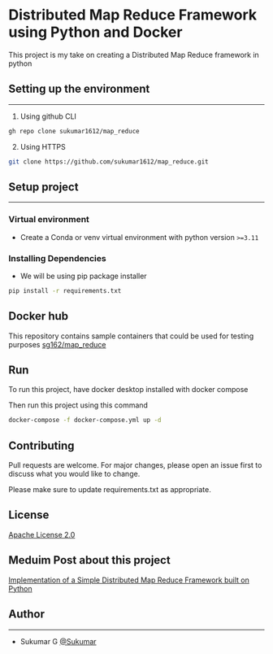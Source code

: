# Distributed Map Reduce Framework using Python and Docker

This project is my take on creating a Distributed Map Reduce framework in python

## Setting up the environment

---

1. Using github CLI

```bash
gh repo clone sukumar1612/map_reduce
```

2. Using HTTPS

```bash
git clone https://github.com/sukumar1612/map_reduce.git
```

## Setup project

---

### Virtual environment

* Create a Conda or venv virtual environment with python version `>=3.11`

### Installing Dependencies

* We will be using pip package installer

```bash
pip install -r requirements.txt
``` 
## Docker hub
This repository contains sample containers that could be used for testing purposes
[sg162/map_reduce](https://hub.docker.com/repository/docker/sg162/map_reduce/general)

## Run
To run this project, have docker desktop installed with docker compose

Then run this project using this command
```bash
docker-compose -f docker-compose.yml up -d
```

## Contributing
Pull requests are welcome. For major changes, please open an issue first to discuss what you would like to change.

Please make sure to update requirements.txt as appropriate.

## License

[Apache License 2.0](https://choosealicense.com/licenses/apache-2.0/)

## Meduim Post about this project
[Implementation of a Simple Distributed Map Reduce Framework built on Python](https://medium.com/@ganesansukumarwork/implementation-of-a-simple-distributed-map-reduce-framework-built-on-python-575b1a5025d8)

## Author

---

* Sukumar G [@Sukumar](https://github.com/sukumar1612)
